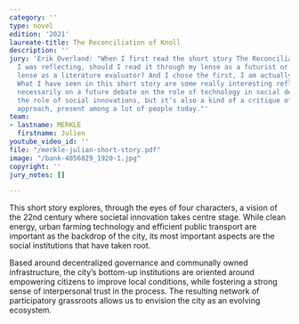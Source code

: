 ```yaml
---
category: ''
type: novel
edition: '2021'
laureate-title: The Reconciliation of Knoll
description: ''
jury: 'Erik Overland: "When I first read the short story The Reconciliation of Knoll,
  I was reflecting, should I read it through my lense as a futurist or through my
  lense as a literature evaluator? And I chose the first, I am actually a futurist.
  What I have seen in this short story are some really interesting reflections not
  necessarily on a future debate on the role of technology in social development and
  the role of social innovations, but it’s also a kind of a critique of a “techno-optimistic”
  approach, present among a lot of people today."'
team:
- lastname: MERKLE
  firstname: Julien
youtube_video_id: ''
file: "/merkle-julian-short-story.pdf"
image: "/bank-4856829_1920-1.jpg"
copyright: ''
jury_notes: []

---
```

This short story explores, through the eyes of four characters, a vision of the 22nd century where societal innovation takes centre stage. While clean energy, urban farming technology and efficient public transport are important as the backdrop of the city, its most important aspects are the social institutions that have taken root. 

Based around decentralized governance and communally owned infrastructure, the city’s bottom-up institutions are oriented around empowering citizens to improve local conditions, while fostering a strong sense of interpersonal trust in the process. The resulting network of participatory grassroots allows us to envision the city as an evolving ecosystem.